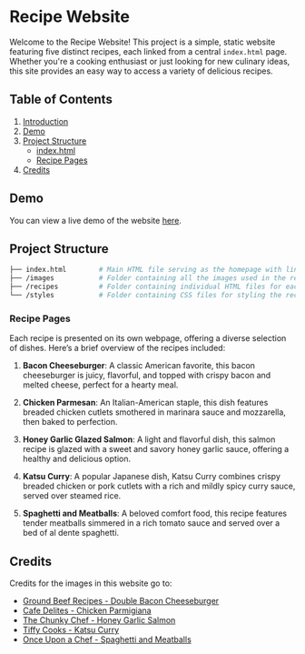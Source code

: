 # Recipe Website

Welcome to the Recipe Website! This project is a simple, static website featuring five distinct recipes, each linked from a central `index.html` page. Whether you're a cooking enthusiast or just looking for new culinary ideas, this site provides an easy way to access a variety of delicious recipes.

## Table of Contents

1. [Introduction](#recipe-website)
2. [Demo](#demo)
3. [Project Structure](#project-structure)
   - [index.html](#indexhtml)
   - [Recipe Pages](#recipe-pages)
4. [Credits](#credits)

## Demo

You can view a live demo of the website [here](https://logyle12.github.io/odin-recipes/).

## Project Structure

```bash
├── index.html        # Main HTML file serving as the homepage with links to all recipes
├── /images           # Folder containing all the images used in the recipes
├── /recipes          # Folder containing individual HTML files for each recipe
└── /styles           # Folder containing CSS files for styling the recipes
```

### Recipe Pages

Each recipe is presented on its own webpage, offering a diverse selection of dishes. Here’s a brief overview of the recipes included:

1. **Bacon Cheeseburger**: A classic American favorite, this bacon cheeseburger is juicy, flavorful, and topped with crispy bacon and melted cheese, perfect for a hearty meal.

2. **Chicken Parmesan**: An Italian-American staple, this dish features breaded chicken cutlets smothered in marinara sauce and mozzarella, then baked to perfection.

3. **Honey Garlic Glazed Salmon**: A light and flavorful dish, this salmon recipe is glazed with a sweet and savory honey garlic sauce, offering a healthy and delicious option.

4. **Katsu Curry**: A popular Japanese dish, Katsu Curry combines crispy breaded chicken or pork cutlets with a rich and mildly spicy curry sauce, served over steamed rice.

5. **Spaghetti and Meatballs**: A beloved comfort food, this recipe features tender meatballs simmered in a rich tomato sauce and served over a bed of al dente spaghetti.

## Credits

Credits for the images in this website go to:

- [Ground Beef Recipes - Double Bacon Cheeseburger](https://groundbeefrecipes.com/wp-content/uploads/double-bacon-cheeseburger-recipe-2.jpg)
- [Cafe Delites - Chicken Parmigiana](https://cafedelites.com/wp-content/uploads/2018/04/Chicken-Parmigiana-IMAGE-2.jpg)
- [The Chunky Chef - Honey Garlic Salmon](https://www.thechunkychef.com/wp-content/uploads/2020/01/Honey-Garlic-Salmon-fork-768x1070.jpg)
- [Tiffy Cooks - Katsu Curry](https://tiffycooks.com/wp-content/uploads/2022/06/EC46FE8C-42F2-49C5-966B-381937B82214-scaled.jpg)
- [Once Upon a Chef - Spaghetti and Meatballs](https://www.onceuponachef.com/images/2019/09/Spaghetti-and-Meatballs-1120x1451.jpg)
